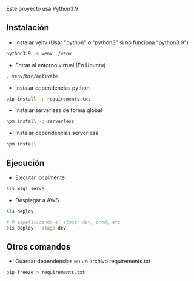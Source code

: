 Este proyecto usa Python3.9

## Instalación

- Instalar venv (Usar "python" o "python3" si no funciona "python3.9")
```bash
python3.9 -m venv ./venv
```

- Entrar al entorno virtual (En Ubuntu)
```bash
. venv/bin/activate
```

- Instalar dependencias python
```bash
pip install -r requirements.txt
```

- Instalar serverless de forma global
```bash
npm install -g serverless
```

- Instalar dependencias serverless
```bash
npm install
```

## Ejecución

- Ejecutar localmente
```bash
sls wsgi serve
```

- Desplegar a AWS
```bash
sls deploy

# O espeficicando el stage: dev, prod, etc
sls deploy --stage dev
```


## Otros comandos

- Guardar dependencias en un archivo requirements.txt
```bash
pip freeze > requirements.txt
```